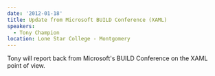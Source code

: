 ```yaml
---
date: '2012-01-18'
title: Update from Microsoft BUILD Conference (XAML)
speakers:
  - Tony Champion
location: Lone Star College - Montgomery
---
```

Tony will report back from Microsoft's BUILD Conference on the XAML point of view.